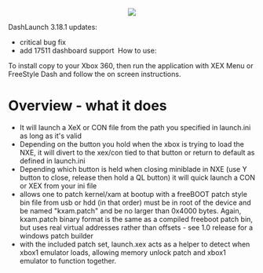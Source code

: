 <div align="center"><img src="http://www.newsinside.org/wp-content/uploads/2015/05/dashlaunch-360.jpg"></img></div>

DashLaunch 3.18.1 updates:

- critical bug fix
- add 17511 dashboard support
​
How to use:​


To install copy to your Xbox 360, then run the application with XEX Menu or FreeStyle Dash and follow the on screen instructions.

Overview - what it does
================================================================================

- It will launch a XeX or CON file from the path you specified in launch.ini
as long as it's valid
- Depending on the button you hold when the xbox is trying to load the NXE, it
will divert to the xex/con tied to that button or return to default as
defined in launch.ini
- Depending which button is held when closing miniblade in NXE (use Y button to
close, release then hold a QL button) it will quick launch a CON or XEX
from your ini file
- allows one to patch kernel/xam at bootup with a freeBOOT patch style bin file
from usb or hdd (in that order) must be in root of the device and be named
"kxam.patch" and be no larger than 0x4000 bytes. Again, kxam.patch binary
format is the same as a compiled freeboot patch bin, but uses real virtual
addresses rather than offsets - see 1.0 release for a windows patch builder
- with the included patch set, launch.xex acts as a helper to detect when
xbox1 emulator loads, allowing memory unlock patch and xbox1 emulator
to function together.

